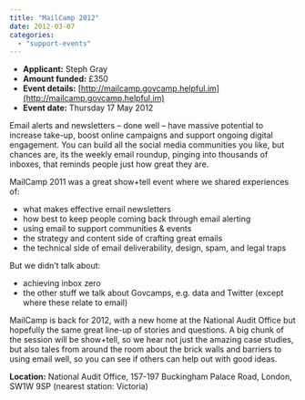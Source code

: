```yaml
---
title: "MailCamp 2012"
date: 2012-03-07
categories: 
  - "support-events"
---
```


- **Applicant:** Steph Gray
- **Amount funded:** £350
- **Event details:** [http://mailcamp.govcamp.helpful.im](http://mailcamp.govcamp.helpful.im)
- **Event date:** Thursday 17 May 2012

Email alerts and newsletters – done well – have massive potential to increase take-up, boost online campaigns and support ongoing digital engagement. You can build all the social media communities you like, but chances are, its the weekly email roundup, pinging into thousands of inboxes, that reminds people just how great they are.

MailCamp 2011 was a great show+tell event where we shared experiences of:

- what makes effective email newsletters
- how best to keep people coming back through email alerting
- using email to support communities & events
- the strategy and content side of crafting great emails
- the technical side of email deliverability, design, spam, and legal traps

But we didn’t talk about:

- achieving inbox zero
- the other stuff we talk about Govcamps, e.g. data and Twitter (except where these relate to email)

MailCamp is back for 2012, with a new home at the National Audit Office but hopefully the same great line-up of stories and questions. A big chunk of the session will be show+tell, so we hear not just the amazing case studies, but also tales from around the room about the brick walls and barriers to using email well, so you can see if others can help out with good ideas.

**Location:** National Audit Office, 157-197 Buckingham Palace Road, London, SW1W 9SP (nearest station: Victoria)
